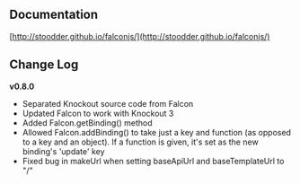 ## Documentation
[http://stoodder.github.io/falconjs/](http://stoodder.github.io/falconjs/)

## Change Log
**v0.8.0**
* Separated Knockout source code from Falcon
* Updated Falcon to work with Knockout 3
* Added Falcon.getBinding() method
* Allowed Falcon.addBinding() to take just a key and function (as opposed to a key and an object). If a function is given, it's set as the new binding's 'update' key
* Fixed bug in makeUrl when setting baseApiUrl and baseTemplateUrl to "/"